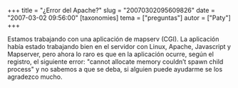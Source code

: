 +++
title = "¿Error del Apache?"
slug = "20070302095609826"
date = "2007-03-02 09:56:00"
[taxonomies]
tema = ["preguntas"]
autor = ["Paty"]
+++

Estamos trabajando con una aplicación de mapserv (CGI). La aplicación
había estado trabajando bien en el servidor con Linux, Apache,
Javascript y Mapserver, pero ahora lo raro es que en la aplicación
ocurre, según el registro, el siguiente error: "cannot allocate memory
couldn’t spawn child process" y no sabemos a que se deba, si alguien
puede ayudarme se los agradezco mucho.

